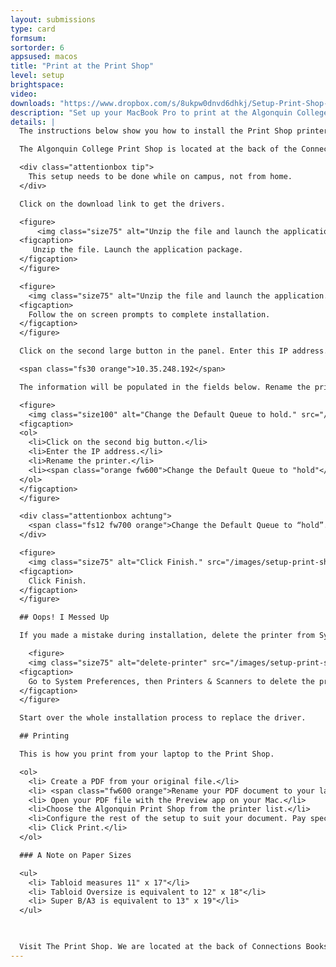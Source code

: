 ```yaml
---
layout: submissions
type: card
formsum: 
sortorder: 6
appsused: macos
title: "Print at the Print Shop"
level: setup
brightspace: 
video: 
downloads: "https://www.dropbox.com/s/8ukpw0dnvd6dhkj/Setup-Print-Shop-Driver.dmg.zip?dl=1"
description: "Set up your MacBook Pro to print at the Algonquin College Print Shop."
details: |
  The instructions below show you how to install the Print Shop printer drivers on your Mac. This saves you from having to wait in line for walk-in computers. This setup process only needs to be completed once.

  The Algonquin College Print Shop is located at the back of the Connections Store in H building. You can get there through the cafeteria or through the Student Commmons building.

  <div class="attentionbox tip">
    This setup needs to be done while on campus, not from home.
  </div>

  Click on the download link to get the drivers.

  <figure>
      <img class="size75" alt="Unzip the file and launch the application." src="/images/setup-print-shop/screen1.jpg">
  <figcaption>
     Unzip the file. Launch the application package.
  </figcaption>
  </figure>

  <figure>
    <img class="size75" alt="Unzip the file and launch the application." src="/images/setup-print-shop/screen2.jpg">
  <figcaption>
    Follow the on screen prompts to complete installation.
  </figcaption>
  </figure>

  Click on the second large button in the panel. Enter this IP address.

  <span class="fs30 orange">10.35.248.192</span>

  The information will be populated in the fields below. Rename the printer, if you wish.

  <figure>
    <img class="size100" alt="Change the Default Queue to hold." src="/images/setup-print-shop/screen3.jpg">
  <figcaption>
  <ol>
    <li>Click on the second big button.</li>
    <li>Enter the IP address.</li>
    <li>Rename the printer.</li>
    <li><span class="orange fw600">Change the Default Queue to "hold"</span>.</li>
  </ol>
  </figcaption>
  </figure>

  <div class="attentionbox achtung">
    <span class="fs12 fw700 orange">Change the Default Queue to “hold”.</span>
  </div>

  <figure>
    <img class="size75" alt="Click Finish." src="/images/setup-print-shop/screen4.jpg">
  <figcaption>
    Click Finish.
  </figcaption>
  </figure>

  ## Oops! I Messed Up

  If you made a mistake during installation, delete the printer from System Preferences

    <figure>
    <img class="size75" alt="delete-printer" src="/images/setup-print-shop/delete-printer.jpg">
  <figcaption>
    Go to System Preferences, then Printers & Scanners to delete the printer.
  </figcaption>
  </figure>

  Start over the whole installation process to replace the driver.

  ## Printing

  This is how you print from your laptop to the Print Shop.

  <ol>
    <li> Create a PDF from your original file.</li>
    <li> <span class="fw600 orange">Rename your PDF document to your last name and first name</span> or else they won't know which is yours.</li>
    <li> Open your PDF file with the Preview app on your Mac.</li>
    <li>Choose the Algonquin Print Shop from the printer list.</li>
    <li>Configure the rest of the setup to suit your document. Pay special attention to the Scale setting. <span class="fw600 orange">Set it to 100% if you dont want the size to change.</span></li>
    <li> Click Print.</li>
  </ol>

  ### A Note on Paper Sizes

  <ul>
    <li> Tabloid measures 11" x 17"</li>
    <li> Tabloid Oversize is equivalent to 12" x 18"</li>
    <li> Super B/A3 is equivalent to 13" x 19"</li>
  </ul>

  

  Visit The Print Shop. We are located at the back of Connections Bookstore (H110).
---
```

